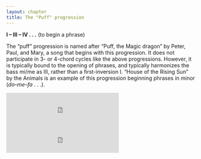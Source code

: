 ```yaml
---
layout: chapter
title: The "Puff" progression 
---
```


**I – III – IV . . .** (to begin a phrase)

The “puff” progression is named after “Puff, the Magic dragon” by Peter, Paul, and Mary, a song that begins with this progression. It does not participate in 3- or 4-chord cycles like the above progressions. However, it is typically bound to the opening of phrases, and typically harmonizes the bass mi/me as III, rather than a first-inversion I. “House of the Rising Sun” by the Animals is an example of this progression beginning phrases in minor (*do*–*me*–*fa* . . .).

<iframe src="https://embed.spotify.com/?uri=spotify:track:3hqsBLMAqJqrhr434Z7WlA" width="300" height="80" frameborder="0" allowtransparency="true"></iframe><br>

<iframe src="https://embed.spotify.com/?uri=spotify:track:61Q9oJNd9hJQFhSDh6Qlap" width="300" height="80" frameborder="0" allowtransparency="true"></iframe><br>